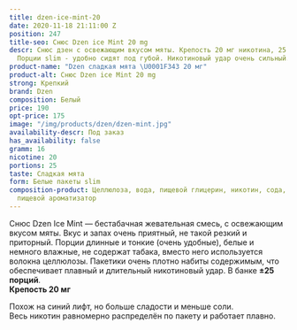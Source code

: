 ```yaml
---
title: dzen-ice-mint-20
date: 2020-11-18 21:11:00 Z
position: 247
title-seo: Снюс Dzen ice Mint 20 mg
descr: Снюс дзен с освежающим вкусом мяты. Крепость 20 мг никотина, 25 белых порций.
  Порции slim - удобно сидят под губой. Никотиновый удар очень сильный.
product-name: "Dzen сладкая мята \U0001F343 20 мг"
product-alt: Снюс Dzen ice Mint 20 mg
strong: Крепкий
brand: Dzen
composition: Белый
price: 190
opt-price: 175
image: "/img/products/dzen/dzen-mint.jpg"
availability-descr: Под заказ
has_availability: false
gramm: 16
nicotine: 20
portions: 25
taste: Сладкая мята
form: Белые пакеты slim
composition-product: Целлюлоза, вода, пищевой глицерин, никотин, сода, карбонат натрия,
  пищевой ароматизатор
---
```


Снюс Dzen Ice Mint — бестабачная жевательная смесь, с освежающим вкусом мяты. Вкус и запах очень приятный, не такой резкий и приторный.
Порции длинные и тонкие (очень удобные), белые и немного влажные, не содержат табака, вместо него используется волокна целлюлозы. Пакетики очень плотно набиты содержимым, что обеспечивает плавный и длительный никотиновый удар. В банке **±25 порций**.<br>
**Крепость 20 мг**

Похож на синий лифт, но больше сладости и меньше соли.<br>
Весь никотин равномерно распределён по пакету и работает плавно.